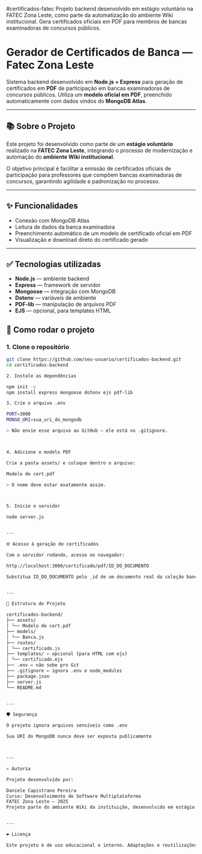 #certificados-fatec
Projeto backend desenvolvido em estágio voluntário na FATEC Zona Leste, como parte da automatização do ambiente Wiki institucional. Gera certificados oficiais em PDF para membros de bancas examinadoras de concursos públicos.

# Gerador de Certificados de Banca — Fatec Zona Leste

Sistema backend desenvolvido em **Node.js + Express** para geração de certificados em **PDF** de participação em bancas examinadoras de concursos públicos. Utiliza um **modelo oficial em PDF**, preenchido automaticamente com dados vindos do **MongoDB Atlas**.

---

## 📚 Sobre o Projeto

Este projeto foi desenvolvido como parte de um **estágio voluntário** realizado na **FATEC Zona Leste**, integrando o processo de modernização e automação do **ambiente Wiki institucional**.

O objetivo principal é facilitar a emissão de certificados oficiais de participação para professores que compõem bancas examinadoras de concursos, garantindo agilidade e padronização no processo.

---

## ✨ Funcionalidades

- Conexão com MongoDB Atlas
- Leitura de dados da banca examinadora
- Preenchimento automático de um modelo de certificado oficial em PDF
- Visualização e download direto do certificado gerado

---

## ✅ Tecnologias utilizadas

- **Node.js** — ambiente backend
- **Express** — framework de servidor
- **Mongoose** — integração com MongoDB
- **Dotenv** — variáveis de ambiente
- **PDF-lib** — manipulação de arquivos PDF
- **EJS** — opcional, para templates HTML


## 🚀 Como rodar o projeto

### 1. Clone o repositório

```bash
git clone https://github.com/seu-usuario/certificados-backend.git
cd certificados-backend

2. Instale as dependências

npm init -y
npm install express mongoose dotenv ejs pdf-lib

3. Crie o arquivo .env

PORT=3000
MONGO_URI=sua_uri_do_mongodb

> Não envie esse arquivo ao GitHub — ele está no .gitignore.



4. Adicione o modelo PDF

Crie a pasta assets/ e coloque dentro o arquivo:

Modelo de cert.pdf

> O nome deve estar exatamente assim.



5. Inicie o servidor

node server.js


---

🌐 Acesso à geração de certificados

Com o servidor rodando, acesse no navegador:

http://localhost:3000/certificado/pdf/ID_DO_DOCUMENTO

Substitua ID_DO_DOCUMENTO pelo _id de um documento real da coleção bancas.


---

📁 Estrutura do Projeto

certificados-backend/
├── assets/
│ └── Modelo de cert.pdf
├── models/
│ └── Banca.js
├── routes/
│ └── certificado.js
├── templates/ ← opcional (para HTML com ejs)
│ └── certificado.ejs
├── .env ← não sobe pro Git
├── .gitignore ← ignora .env e node_modules
├── package.json
├── server.js
└── README.md


---

🛡️ Segurança

O projeto ignora arquivos sensíveis como .env

Sua URI do MongoDB nunca deve ser exposta publicamente



---

✍️ Autoria

Projeto desenvolvido por:

Daniele Capistrano Pereira
Curso: Desenvolvimento de Software Multiplataforma
FATEC Zona Leste — 2025
Projeto parte do ambiente Wiki da instituição, desenvolvido em estágio voluntário.


---

❤️ Licença

Este projeto é de uso educacional e interno. Adaptações e reutilizações são permitidas com os devidos créditos.



